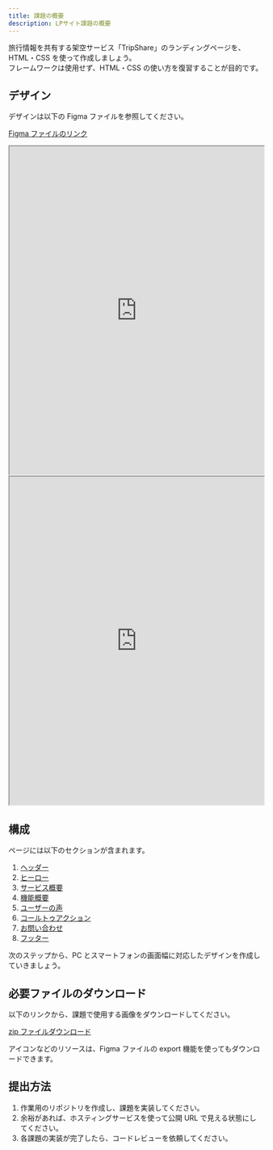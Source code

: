 ```yaml
---
title: 課題の概要
description: LPサイト課題の概要
---
```


旅行情報を共有する架空サービス「TripShare」のランディングページを、HTML・CSS を使って作成しましょう。  
フレームワークは使用せず、HTML・CSS の使い方を復習することが目的です。

## デザイン

デザインは以下の Figma ファイルを参照してください。

[Figma ファイルのリンク](https://www.figma.com/design/A1HmxUxELIrcVKk01yxjb0/%E3%80%90%E3%82%A8%E3%83%B3%E3%82%B8%E3%83%8B%E3%82%A2%E9%A4%8A%E6%88%90%E3%80%91%E3%83%A9%E3%83%B3%E3%83%87%E3%82%A3%E3%83%B3%E3%82%B0%E3%83%9A%E3%83%BC%E3%82%B8?node-id=0-1&t=YKJ0IqerE7MgRECU-1)

<iframe width="100%" height="650" src="https://www.figma.com/embed?embed_host=share&url=https%3A%2F%2Fwww.figma.com%2Fproto%2FA1HmxUxELIrcVKk01yxjb0%2F%25E3%2580%2590%25E3%2582%25A8%25E3%2583%25B3%25E3%2582%25B8%25E3%2583%258B%25E3%2582%25A2%25E9%25A4%258A%25E6%2588%2590%25E3%2580%2591%25E3%2583%25A9%25E3%2583%25B3%25E3%2583%2587%25E3%2582%25A3%25E3%2583%25B3%25E3%2582%25B0%25E3%2583%259A%25E3%2583%25BC%25E3%2582%25B8%3Fnode-id%3D1-2%26t%3DM47YExHtqEAbiyeX-1%26scaling%3Dscale-down%26page-id%3D0%253A1" allowfullscreen></iframe>

<iframe width="100%" height="650" src="https://www.figma.com/embed?embed_host=share&url=https%3A%2F%2Fwww.figma.com%2Fproto%2FA1HmxUxELIrcVKk01yxjb0%2F%25E3%2580%2590%25E3%2582%25A8%25E3%2583%25B3%25E3%2582%25B8%25E3%2583%258B%25E3%2582%25A2%25E9%25A4%258A%25E6%2588%2590%25E3%2580%2591%25E3%2583%25A9%25E3%2583%25B3%25E3%2583%2587%25E3%2582%25A3%25E3%2583%25B3%25E3%2582%25B0%25E3%2583%259A%25E3%2583%25BC%25E3%2582%25B8%3Fnode-id%3D428-340%26t%3DLhJu6mjC0Nc8AbO2-1%26scaling%3Dscale-down%26content-scaling%3Dfixed%26page-id%3D428%253A339%26starting-point-node-id%3D428%253A340" allowfullscreen></iframe>

## 構成

ページには以下のセクションが含まれます。

1. [ヘッダー](header.md)
2. [ヒーロー](hero.md)
3. [サービス概要](service.md)
4. [機能概要](feature.md)
5. [ユーザーの声](voice.md)
6. [コールトゥアクション](cta.md)
7. [お問い合わせ](contact.md)
8. [フッター](footer.md)

次のステップから、PC とスマートフォンの画面幅に対応したデザインを作成していきましょう。

## 必要ファイルのダウンロード

以下のリンクから、課題で使用する画像をダウンロードしてください。

[zip ファイルダウンロード](../../../static/downloads/tripshare_images.zip)

アイコンなどのリソースは、Figma ファイルの export 機能を使ってもダウンロードできます。

## 提出方法

1. 作業用のリポジトリを作成し、課題を実装してください。
2. 余裕があれば、ホスティングサービスを使って公開 URL で見える状態にしてください。
3. 各課題の実装が完了したら、コードレビューを依頼してください。
